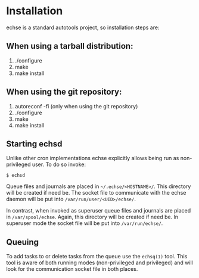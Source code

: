 Installation
============

echse is a standard autotools project, so installation steps are:

When using a tarball distribution:
----------------------------------
1. ./configure
2. make
3. make install

When using the git repository:
------------------------------
1. autoreconf -fi  (only when using the git repository)
2. ./configure
3. make
4. make install


Starting echsd
--------------

Unlike other cron implementations echse explicitly allows being run as
non-privileged user.  To do so invoke:

    $ echsd

Queue files and journals are placed in `~/.echse/<HOSTNAME>/`.  This
directory will be created if need be.  The socket file to communicate
with the echse daemon will be put into `/var/run/user/<UID>/echse/`.

In contrast, when invoked as superuser queue files and journals are
placed in `/var/spool/echse`.  Again, this directory will be created
if need be.  In superuser mode the socket file will be put into
`/var/run/echse/`.


Queuing
-------

To add tasks to or delete tasks from the queue use the `echsq(1)` tool.
This tool is aware of both running modes (non-privileged and privileged)
and will look for the communication socket file in both places.
